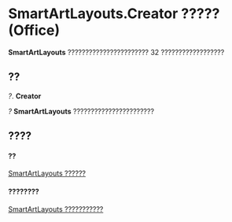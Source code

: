 
# SmartArtLayouts.Creator ????? (Office)

 **SmartArtLayouts** ??????????????????????? 32 ??????????????????


## ??

 _?_. **Creator**

 _?_ **SmartArtLayouts** ???????????????????????


## ????


#### ??


[SmartArtLayouts ??????](25e33439-fb5e-01d7-1b85-01884a42ba68.md)
#### ????????


[SmartArtLayouts ???????????](http://msdn.microsoft.com/library/29154639-17b7-7999-a9e1-b16cf9b2ada6%28Office.15%29.aspx)